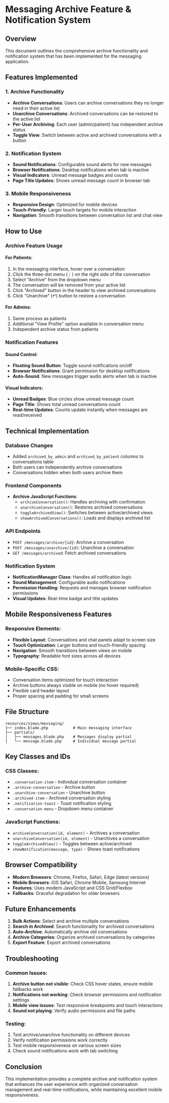 # Messaging Archive Feature & Notification System

## Overview
This document outlines the comprehensive archive functionality and notification system that has been implemented for the messaging application.

## Features Implemented

### 1. Archive Functionality
- **Archive Conversations**: Users can archive conversations they no longer need in their active list
- **Unarchive Conversations**: Archived conversations can be restored to the active list
- **Per-User Archiving**: Each user (admin/patient) has independent archive status
- **Toggle View**: Switch between active and archived conversations with a button

### 2. Notification System
- **Sound Notifications**: Configurable sound alerts for new messages
- **Browser Notifications**: Desktop notifications when tab is inactive
- **Visual Indicators**: Unread message badges and counts
- **Page Title Updates**: Shows unread message count in browser tab

### 3. Mobile Responsiveness
- **Responsive Design**: Optimized for mobile devices
- **Touch-Friendly**: Larger touch targets for mobile interaction
- **Navigation**: Smooth transitions between conversation list and chat view

## How to Use

### Archive Feature Usage

#### For Patients:
1. In the messaging interface, hover over a conversation
2. Click the three-dot menu (⋮) on the right side of the conversation
3. Select "Archive" from the dropdown menu
4. The conversation will be removed from your active list
5. Click "Archived" button in the header to view archived conversations
6. Click "Unarchive" (↶) button to restore a conversation

#### For Admins:
1. Same process as patients
2. Additional "View Profile" option available in conversation menu
3. Independent archive status from patients

### Notification Features

#### Sound Control:
- **Floating Sound Button**: Toggle sound notifications on/off
- **Browser Notifications**: Grant permission for desktop notifications
- **Auto-Sound**: New messages trigger audio alerts when tab is inactive

#### Visual Indicators:
- **Unread Badges**: Blue circles show unread message count
- **Page Title**: Shows total unread conversations count
- **Real-time Updates**: Counts update instantly when messages are read/received

## Technical Implementation

### Database Changes
- Added `archived_by_admin` and `archived_by_patient` columns to conversations table
- Both users can independently archive conversations
- Conversations hidden when both users archive them

### Frontend Components
- **Archive JavaScript Functions**:
  - `archiveConversation()`: Handles archiving with confirmation
  - `unarchiveConversation()`: Restores archived conversations
  - `toggleArchivedView()`: Switches between active/archived views
  - `showArchivedConversations()`: Loads and displays archived list

### API Endpoints
- `POST /messages/archive/{id}`: Archive a conversation
- `POST /messages/unarchive/{id}`: Unarchive a conversation  
- `GET /messages/archived`: Fetch archived conversations

### Notification System
- **NotificationManager Class**: Handles all notification logic
- **Sound Management**: Configurable audio notifications
- **Permission Handling**: Requests and manages browser notification permissions
- **Visual Updates**: Real-time badge and title updates

## Mobile Responsiveness Features

### Responsive Elements:
- **Flexible Layout**: Conversations and chat panels adapt to screen size
- **Touch Optimization**: Larger buttons and touch-friendly spacing
- **Navigation**: Smooth transitions between views on mobile
- **Typography**: Readable font sizes across all devices

### Mobile-Specific CSS:
- Conversation items optimized for touch interaction
- Archive buttons always visible on mobile (no hover required)
- Flexible card header layout
- Proper spacing and padding for small screens

## File Structure
```
resources/views/messaging/
├── index.blade.php           # Main messaging interface
├── partials/
│   ├── messages.blade.php    # Messages display partial
│   └── message.blade.php     # Individual message partial
```

## Key Classes and IDs

### CSS Classes:
- `.conversation-item` - Individual conversation container
- `.archive-conversation` - Archive button
- `.unarchive-conversation` - Unarchive button  
- `.archived-item` - Archived conversation styling
- `.notification-toast` - Toast notification styling
- `.conversation-menu` - Dropdown menu container

### JavaScript Functions:
- `archiveConversation(id, element)` - Archives a conversation
- `unarchiveConversation(id, element)` - Unarchives a conversation
- `toggleArchivedView()` - Toggles between active/archived
- `showNotification(message, type)` - Shows toast notifications

## Browser Compatibility
- **Modern Browsers**: Chrome, Firefox, Safari, Edge (latest versions)
- **Mobile Browsers**: iOS Safari, Chrome Mobile, Samsung Internet
- **Features**: Uses modern JavaScript and CSS Grid/Flexbox
- **Fallbacks**: Graceful degradation for older browsers

## Future Enhancements
1. **Bulk Actions**: Select and archive multiple conversations
2. **Search in Archived**: Search functionality for archived conversations  
3. **Auto-Archive**: Automatically archive old conversations
4. **Archive Categories**: Organize archived conversations by categories
5. **Export Feature**: Export archived conversations

## Troubleshooting

### Common Issues:
1. **Archive button not visible**: Check CSS hover states, ensure mobile fallbacks work
2. **Notifications not working**: Check browser permissions and notification settings
3. **Mobile view issues**: Test responsive breakpoints and touch interactions
4. **Sound not playing**: Verify audio permissions and file paths

### Testing:
1. Test archive/unarchive functionality on different devices
2. Verify notification permissions work correctly  
3. Test mobile responsiveness on various screen sizes
4. Check sound notifications work with tab switching

## Conclusion
This implementation provides a complete archive and notification system that enhances the user experience with organized conversation management and real-time notifications, while maintaining excellent mobile responsiveness.